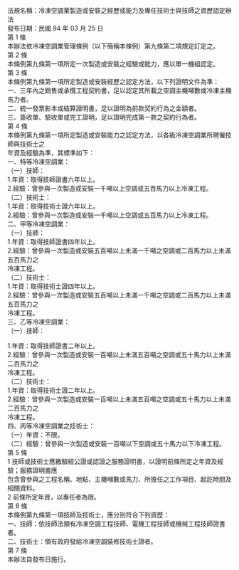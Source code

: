 法規名稱：冷凍空調業製造或安裝之經歷或能力及專任技術士與技師之資歷認定辦法  
發布日期：民國 94 年 03 月 25 日  
第 1 條  
本辦法依冷凍空調業管理條例（以下簡稱本條例）第九條第二項規定訂定之。  
第 2 條  
本條例第九條第一項所定一次製造或安裝之經驗或能力，應以單一機組認定。  
第 3 條  
本條例第九條第一項所定製造或安裝經歷之認定方法，以下列證明文件為準：  
一、三年內之銷售或承攬工程契約書，足以認定其所載之空調主機噸數或冷凍主機馬力者。  
二、統一發票影本或結算證明書，足以證明為前款契約行為之金額者。  
三、簽收單、驗收單或完工證明，足以證明完成第一款之契約行為者。  
第 4 條  
本條例第九條第一項所定製造或安裝能力之認定方法，以各級冷凍空調業所聘僱技師與技術士之  
年資及經驗為準，其標準如下：  
一、特等冷凍空調業：  
（一）技師：  
1.年資：取得技師證書六年以上。  
2.經驗：曾參與一次製造或安裝一千噸以上空調或五百馬力以上冷凍工程。  
（二）技術士：  
1.年資：取得技術士證六年以上。  
2.經驗：曾參與一次製造或安裝一千噸以上空調或五百馬力以上冷凍工程。  
二、甲等冷凍空調業：  
（一）技師：  
1.年資：取得技師證書四年以上。  
2.經驗：曾參與一次製造或安裝五百噸以上未滿一千噸之空調或二百馬力以上未滿五百馬力之  
冷凍工程。  
（二）技術士：  
1.年資：取得技術士證四年以上。  
2.經驗：曾參與一次製造或安裝五百噸以上未滿一千噸之空調或二百馬力以上未滿五百馬力之  
冷凍工程。  
三、乙等冷凍空調業：  
（一）技師：  


1.年資：取得技師證書二年以上。  
2.經驗：曾參與一次製造或安裝一百噸以上未滿五百噸之空調或五十馬力以上未滿二百馬力之  
冷凍工程。  
（二）技術士：  
1.年資：取得技術士證二年以上。  
2.經驗：曾參與一次製造或安裝一百噸以上未滿五百噸之空調或五十馬力以上未滿二百馬力之  
冷凍工程。  
四、丙等冷凍空調業之技術士：  
（一）年資：不限。  
（二）經驗：曾參與一次製造或安裝一百噸以下空調或五十馬力以下冷凍工程。  
第 5 條  
1 技師或技術士應繳驗經公證或認證之服務證明書，以證明前條所定之年資及經驗；服務證明書應  
包含曾參與之工程名稱、地點、主機噸數或馬力、所擔任之工作項目、起訖時間及相關資料。  
2 前條所定年資，以專任者為限。  
第 6 條  
本條例第九條第一項技師及技術士，應分別符合下列資歷：  
一、技師：依技師法領有冷凍空調工程技師、電機工程技師或機械工程技師證書者。  
二、技術士：領有政府發給冷凍空調裝修技術士證者。  
第 7 條  
本辦法自發布日施行。  



